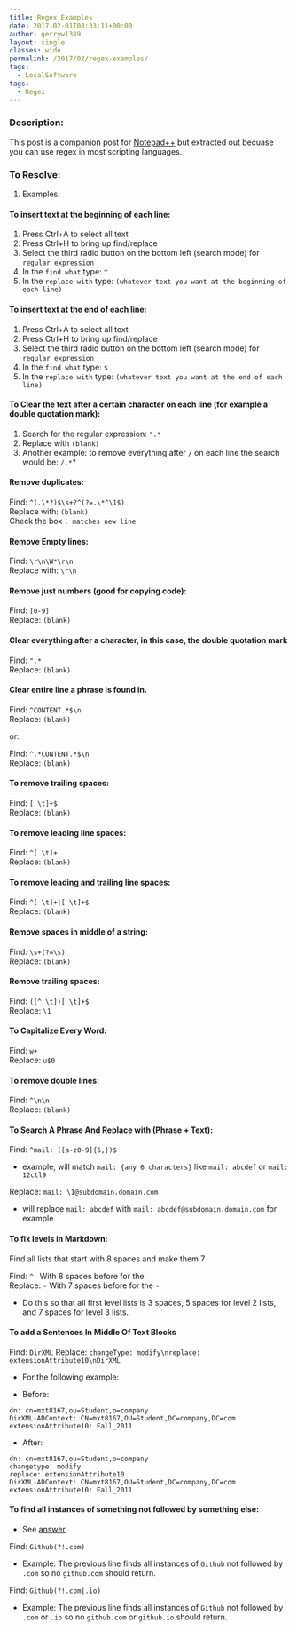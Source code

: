 ```yaml
---
title: Regex Examples
date: 2017-02-01T08:33:11+00:00
author: gerryw1389
layout: single
classes: wide
permalink: /2017/02/regex-examples/
tags:
  - LocalSoftware
tags:
  - Regex
---
```

<!--more-->

### Description:

This post is a companion post for [Notepad++](https://automationadmin.com/2017/02/notepadplusplus-settings/) but extracted out becuase you can use regex in most scripting languages. 

### To Resolve:

1. Examples:

#### To insert text at the beginning of each line:  
1. Press Ctrl+A to select all text  
2. Press Ctrl+H to bring up find/replace  
3. Select the third radio button on the bottom left (search mode) for `regular expression`  
4. In the `find what` type: `^`  
5. In the `replace with` type: `(whatever text you want at the beginning of each line)`

#### To insert text at the end of each line:  
1. Press Ctrl+A to select all text  
2. Press Ctrl+H to bring up find/replace  
3. Select the third radio button on the bottom left (search mode) for `regular expression`  
4. In the `find what` type: `$`  
5. In the `replace with` type: `(whatever text you want at the end of each line)`

#### To Clear the text after a certain character on each line (for example a double quotation mark):  
1. Search for the regular expression: `".*`  
2. Replace with `(blank)`
3. Another example: to remove everything after `/` on each line the search would be: `/.*`*

#### Remove duplicates:
Find: `^(.\*?)$\s+?^(?=.\*^\1$)`  
Replace with: `(blank)`  
Check the box `. matches new line`

#### Remove Empty lines:
Find: `\r\n\W*\r\n`  
Replace with: `\r\n`

#### Remove just numbers (good for copying code):
Find: `[0-9]`  
Replace: `(blank)`

#### Clear everything after a character, in this case, the double quotation mark
Find: `".*`  
Replace: `(blank)`

#### Clear entire line a phrase is found in.
Find: `^CONTENT.*$\n`  
Replace: `(blank)`

or:

Find: `^.*CONTENT.*$\n`  
Replace: `(blank)`

#### To remove trailing spaces:
Find: `[ \t]+$`  
Replace: `(blank)`

#### To remove leading line spaces:
Find: `^[ \t]+`  
Replace: `(blank)`

#### To remove leading and trailing line spaces:
Find: `^[ \t]+|[ \t]+$`  
Replace: `(blank)`

#### Remove spaces in middle of a string:
Find: `\s+(?=\s)`  
Replace: `(blank)`

#### Remove trailing spaces:
Find: `([^ \t])[ \t]+$`  
Replace: `\1`

#### To Capitalize Every Word:
Find: `w+`  
Replace: `u$0`

#### To remove double lines:
Find: `^\n\n`  
Replace: `(blank)`

#### To Search A Phrase And Replace with (Phrase + Text):
Find: `^mail: ([a-z0-9]{6,})$` 
   - example, will match `mail: {any 6 characters}` like `mail: abcdef` or `mail: 12ctl9`

Replace: `mail: \1@subdomain.domain.com` 
   - will replace `mail: abcdef` with `mail: abcdef@subdomain.domain.com` for example

#### To fix levels in Markdown:
Find all lists that start with 8 spaces and make them 7

Find: `^-` With 8 spaces before for the `-`  
Replace: `-` With 7 spaces before for the `-`  

   - Do this so that all first level lists is 3 spaces, 5 spaces for level 2 lists, and 7 spaces for level 3 lists.

#### To add a Sentences In Middle Of Text Blocks

Find: `DirXML`
Replace: `changeType: modify\nreplace: extensionAttribute10\nDirXML`

   - For the following example:

   - Before:

   ```escape
   dn: cn=mxt8167,ou=Student,o=company
   DirXML-ADContext: CN=mxt8167,OU=Student,DC=company,DC=com
   extensionAttribute10: Fall_2011
   ```

   - After:

   ```escape
   dn: cn=mxt8167,ou=Student,o=company
   changetype: modify
   replace: extensionAttribute10
   DirXML-ADContext: CN=mxt8167,OU=Student,DC=company,DC=com
   extensionAttribute10: Fall_2011
   ```

#### To find all instances of something not followed by something else:

   - See [answer](https://stackoverflow.com/questions/31201690/find-word-not-followed-by-a-certain-character)

Find: `Github(?!.com)`
   - Example: The previous line finds all instances of `Github` not followed by `.com` so no `github.com` should return.

Find: `Github(?!.com|.io)`
   - Example: The previous line finds all instances of `Github` not followed by `.com` or `.io` so no `github.com` or `github.io` should return.

